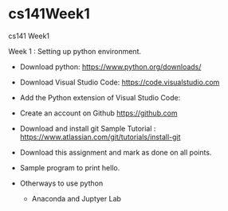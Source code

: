 # cs141Week1
cs141 Week1

Week 1 : Setting up python environment. 

* Download python: 
https://www.python.org/downloads/

* Download Visual Studio Code: 
https://code.visualstudio.com

* Add the Python extension of Visual Studio Code: 

* Create an account on Github 
https://github.com

* Download and install git
Sample Tutorial : https://www.atlassian.com/git/tutorials/install-git

* Download this assignment and mark as done on all points. 

* Sample program to print hello.


* Otherways to use python 
  * Anaconda and Juptyer Lab
